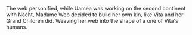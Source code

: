 The web personified, while Uamea was working on the second continent with Nacht, Madame Web decided to build her own kin, like Vita and her Grand Children did. Weaving her web into the shape of a one of Vita's humans.